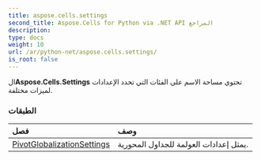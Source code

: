 ```yaml
---
title: aspose.cells.settings
second_title: Aspose.Cells for Python via .NET API المراجع
description:
type: docs
weight: 10
url: /ar/python-net/aspose.cells.settings/
is_root: false
---
```

 ال**Aspose.Cells.Settings** تحتوي مساحة الاسم على الفئات التي تحدد الإعدادات لميزات مختلفة.

###  الطبقات
| فصل| وصف|
| :- | :- |
| [PivotGlobalizationSettings](/cells/ar/python-net/aspose.cells.settings/pivotglobalizationsettings) | يمثل إعدادات العولمة للجداول المحورية.|


